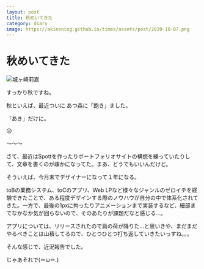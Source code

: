 ```yaml
---
layout: post
title: 秋めいてきた
category: diary
image: https://akinening.github.io/times/assets/post/2020-10-07.png
---
```


# 秋めいてきた

<img src="https://akinening.github.io/times/assets/post/2020-10-07.png" alt="城ヶ崎莉嘉">

すっかり秋ですね。

秋といえば、最近ついに あつ森に「飽き」ました。

「あき」だけに。

 

 










😔

〜〜〜

さて、最近はSpottを作ったりポートフォリオサイトの構想を練っていたりして、文章を書くのが疎かになってた。まあ、どうでもいいんだけど。

そういえば、今月末でデザイナーになって１年になる。

toBの業務システム、toCのアプリ、Web LPなど様々なジャンルのゼロイチを経験できたことで、ある程度デザインする際のノウハウが自分の中で体系化されてきた。一方で、最後の1pxに拘ったりアニメーションまで実装するなど、細部までなかなか気が回らないので、そのあたりが課題だなと感じる…。

アプリについては、リリースされたので肩の荷が降りた…と思いきや、まだまだやるべきことは山積してるので、ひとつひとつ打ち返していきたいっすね。。。

そんな感じで、近況報告でした。

じゃあそれで(＝ω＝.)
